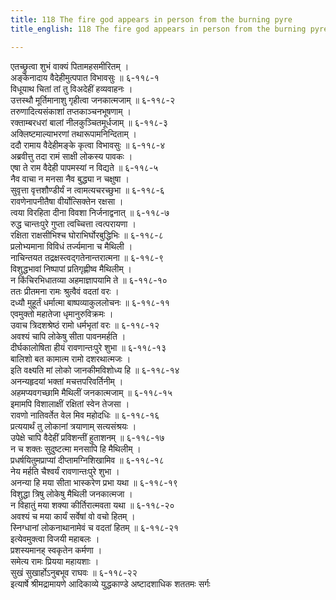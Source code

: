```yaml
---
title: 118 The fire god appears in person from the burning pyre
title_english: 118 The fire god appears in person from the burning pyre

---
```


<div class="audioEmbed"  caption="श्रीराम-हरिसीताराममूर्ति-घनपाठिभ्यां वचनम्" src="https://archive.org/download/Ramayana-recitation-Sriram-harisItArAmamUrti-Ghanapaati-v2/Kanda_6/Kanda_6_YK-115-Rama_disowns_her_and_asks_her_to_seek_shelter_elsewhere._0.mp3"></div>


एतच्छ्रुत्वा शुभं वाक्यं पितामहसमीरितम् ।  
अङ्केनादाय वैदेहीमुत्पपात विभावसुः ॥ ६-११८-१  
विधूयाथ चितां तां तु विअदेहीं हव्यवाहनः ।  
उत्तस्थौ मूर्तिमानाशु गृहीत्वा जनकात्मजाम् ॥ ६-११८-२  
तरुणादित्यसंकाशां तप्तकाञ्चनभूषणाम् ।  
रक्ताम्बरधरां बालां नीलकुञ्चितमूर्धजाम् ॥ ६-११८-३  
अक्लिष्टमाल्याभरणां तथारूपामनिन्दिताम् ।  
ददौ रामाय वैदेहीमङ्के कृत्वा विभावसुः ॥ ६-११८-४  
अब्रवीत्तु तदा रामं साक्षी लोकस्य पावकः ।  
एषा ते राम वैदेही पापमस्यां न विद्यते ॥ ६-११८-५  
नैव वाचा न मनसा नैव बुद्ध्या न चक्षुषा ।  
सुवृत्ता वृत्तशौण्डीर्यं न त्वामत्यचरच्छुभा ॥ ६-११८-६  
रावणेनापनीतैषा वीर्योत्सिक्तेन रक्षसा ।  
त्वया विरहिता दीना विवशा निर्जनाद्वनात् ॥ ६-११८-७  
रुद्ध चान्तःपुरे गुप्ता त्वच्चित्ता त्वत्परायणा ।  
रक्षिता राक्षसीभिश्च घोराभिर्घोरबुद्धिभिः ॥ ६-११८-८  
प्रलोभ्यमाना विविधं तर्ज्यमाना च मैथिली ।  
नाचिन्तयत तद्रक्षस्त्वद्गतेनान्तरात्मना ॥ ६-११८-९  
विशुद्धभावां निष्पापां प्रतिगृह्णीष्व मैथिलीम् ।  
न किंचिरभिधातव्या अहमाज्ञापयामि ते ॥ ६-११८-१०  
ततः प्रीतमना रामः श्रुत्वैवं वदतां वरः ।  
दध्यौ मुहूर्तं धर्मात्मा बाष्पव्याकुललोचनः ॥ ६-११८-११  
एवमुक्तो महातेजा धृमानुरुविक्रमः ।  
उवाच त्रिदशश्रेष्ठं रामो धर्मभृतां वरः ॥ ६-११८-१२  
अवश्यं चापि लोकेषु सीता पावनमर्हति ।  
दीर्घकालोषिता हीयं रावणान्तःपुरे शुभा ॥ ६-११८-१३  
बालिशो बत कामात्म रामो दशरथात्मजः ।  
इति वक्ष्यति मां लोको जानकीमविशोध्य हि ॥ ६-११८-१४  
अनन्यहृदयां भक्तां मचत्तपरिवर्तिनीम् ।  
अहमप्यवगच्छामि मैथिलीं जनकात्मजाम् ॥ ६-११८-१५  
इमामपि विशालाक्षीं रक्षितां स्वेन तेजसा ।  
रावणो नातिवर्तेत वेल मिव महोदधिः ॥ ६-११८-१६  
प्रत्ययार्थं तु लोकानां त्रयाणाम् सत्यसंश्रयः ।  
उपेक्षे चापि वैदेहीं प्रविशन्तीं हुताशनम् ॥ ६-११८-१७  
न च शक्तः सुदुष्टत्मा मनसापि हि मैथिलीम् ।  
प्रधर्षयितुमप्राप्यां दीप्तामग्निशिखामिव ॥ ६-११८-१८  
नेय मर्हति चैश्वर्यं रावणान्तःपुरे शुभा ।  
अनन्या हि मया सीता भास्करेण प्रभा यथा ॥ ६-११८-१९  
विशुद्धा त्रिषु लोकेषु मैथिली जनकात्मजा ।  
न विहातुं मया शक्या कीर्तिरात्मवता यथा ॥ ६-११८-२०  
अवश्यं च मया कार्यं सर्वेषां वो वचो हितम् ।  
स्निग्धानां लोकनाथानामेवं च वदतां हितम् ॥ ६-११८-२१  
इत्येवमुक्त्वा विजयी महाबलः ।  
प्रशस्यमानह् स्वकृतेन कर्मणा ।  
समेत्य रामः प्रियया महायशाः ।  
सुखं सुखार्होऽनुबभूव राघवः ॥ ६-११८-२२  
इत्यार्षे श्रीमद्रामायणे आदिकाव्ये युद्धकाण्डे अष्टादशाधिक शततमः सर्गः
